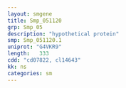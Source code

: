 ```yaml
---
layout: smgene
title: Smp_051120
grp: Smp_05
description: "hypothetical protein"
smp: Smp_051120.1
uniprot: "G4VKR9"
length:   333
cdd: "cd07822, cl14643"
kk: ns
categories: sm
---
```

